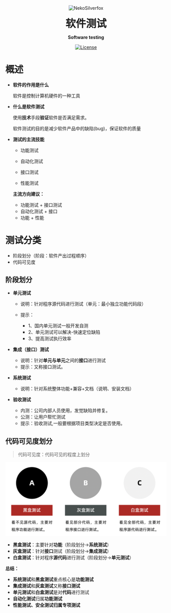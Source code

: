 <p align="center">
 <img width="100px" src="https://raw.githubusercontent.com/NekoSilverFox/NekoSilverfox/403ab045b7d9adeaaf8186c451af7243f5d8f46d/icons/silverfox.svg" align="center" alt="NekoSilverfox" />
 <p align="center"><b><font size=6>软件测试</font></b></p>
 <p align="center"><b>Software testing</b></p>
</p>



<div align=center>


[![License](https://img.shields.io/badge/license-Apache%202.0-brightgreen)](LICENSE)



<div align=left>
<!-- 顶部至此截止 -->




# 概述

- **软件的作用是什么**

    软件是控制计算机硬件的一种工具

    

- **什么是软件测试**

    使用**技术**手段**验证**软件是否满足需求。

    软件测试的目的是减少软件产品中的缺陷(bug)，保证软件的质量

    

- **测试的主流技能**

    - 功能测试

    - 自动化测试

    - 接口测试

    - 性能测试

        

    **主流方向建议：**

    - 功能测试 + 接口测试
    - 自动化测试 + 接口
    - 功能 + 性能





# 测试分类

- 阶段划分（阶段：软件产出过程顺序）
- 代码可见度

## 阶段划分

- **单元测试**

    - 说明：针对程序源代码进行测试（单元：最小独立功能代码段）

    - 提示：

        - 1、国内单元测试一般开发自测
        - 2、单元测试可以解决-快速定位缺陷
        - 3、提高测试执行效率

        

- **集成（接口）测试**

    - 说明：针对**单元与单元**之间的**接口**进行测试
    - 提示：又称接口测试。

    

- **系统测试**

    - 说明：针对系统整体功能+兼容+文档（说明、安装文档）

    

- **验收测试**

    - 内测：公司内部人员使用，发觉缺陷并修复。
    - 公测：让用户帮忙测试
    - 提示：验收测试,一般要根据项目类型决定是否使用。



## 代码可见度划分

> 代码可见度：代码可见的程度上划分

<img src="doc/pic/README/image-20230202144646010.png" alt="image-20230202144646010" style="zoom:50%;" />

- **黑盒测试**：主要针对**功能**（阶段划分->**系统测试**）
- **灰盒测试**：针对**接口**测试（阶段划分->**集成测试**）
- **白盒测试**：针对程序**源代码**进行测试（阶段划分->**单元测试**）



**总结：**

- **系统测试**和**黑盒测试**重点核心是**功能测试**
- **集成测试**和**灰盒测试**又称**接口测试** 
- **单元测试**和**白盒测试**是对**代码**进行测试
- **自动化测试**归属**功能测试**
- **性能测试、安全测试归属专项测试**















